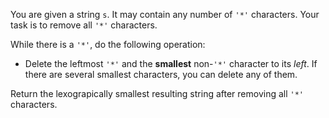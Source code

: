 You are given a string `s`. It may contain any number of `'*'` characters. Your task is to remove all `'*'` characters.

While there is a `'*'`, do the following operation:

- Delete the leftmost `'*'` and the **smallest** non-`'*'` character to its _left_. If there are several smallest characters, you can delete any of them.

Return the lexograpically smallest resulting string after removing all `'*'` characters.